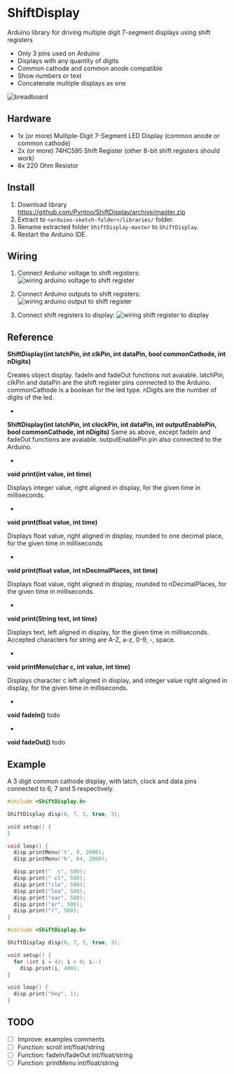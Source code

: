 # ShiftDisplay
Arduino library for driving multiple digit 7-segment displays using shift registers

- Only 3 pins used on Arduino
- Displays with any quantity of digits
- Common cathode and common anode compatible
- Show numbers or text
- Concatenate multiple displays as one

![breadboard](https://raw.githubusercontent.com/Pyntoo/ShiftDisplay/master/extra/photo.jpg)

## Hardware
- 1x (or more) Multiple-Digit 7-Segment LED Display (common anode or common cathode)
- 2x (or more) 74HC595 Shift Register (other 8-bit shift registers should work)
- 8x 220 Ohm Resistor

## Install
1. Download library https://github.com/Pyntoo/ShiftDisplay/archive/master.zip
2. Extract to `<arduino-sketch-folder>/libraries/` folder.
3. Rename extracted folder `ShiftDisplay-master` to `ShiftDisplay`.
4. Restart the Arduino IDE.

## Wiring
1. Connect Arduino voltage to shift registers:
![wiring arduino voltage to shift register](https://raw.githubusercontent.com/Pyntoo/ShiftDisplay/master/extra/arduino1_to_shift.png)

2. Connect Arduino outputs to shift registers:
![wiring arduino output to shift register](https://raw.githubusercontent.com/Pyntoo/ShiftDisplay/master/extra/arduino2_to_shift.png)

3. Connect shift registers to display:
![wiring shift register to display](https://raw.githubusercontent.com/Pyntoo/ShiftDisplay/master/extra/shift_to_display.png)

## Reference
**ShiftDisplay(int latchPin, int clkPin, int dataPin, bool commonCathode, int nDigits)**

Creates object display.
fadeIn and fadeOut functions not avaiable.
latchPin, clkPin and dataPin are the shift register pins connected to the Arduino.
commonCathode is a boolean for the led type.
nDigits are the number of digits of the led.

-
**ShiftDisplay(int latchPin, int clockPin, int dataPin, int outputEnablePin, bool commonCathode, int nDigits)**
Same as above, except fadeIn and fadeOut functions are avaiable.
outputEnablePin pin also connected to the Arduino.

-
**void print(int value, int time)**

Displays integer value, right aligned in display, for the given time in milliseconds.

-
**void print(float value, int time)**

Displays float value, right aligned in display, rounded to one decimal place,
for the given time in milliseconds

-
**void print(float value, int nDecimalPlaces, int time)**

Displays float value, right aligned in display, rounded to nDecimalPlaces,
for the given time in milliseconds.

-
**void print(String text, int time)**

Displays text, left aligned in display, for the given time in milliseconds.
Accepted characters for string are A-Z, a-z, 0-9, -, space.

-
**void printMenu(char c, int value, int time)**

Displays character c left aligned in display, and integer value right aligned
in display, for the given time in milliseconds.

-
**void fadeIn()**
todo

-
**void fadeOut()**
todo

## Example
A 3 digit common cathode display, with latch, clock and data pins connected to
6, 7 and 5 respectively.

```c
#include <ShiftDisplay.h>

ShiftDisplay disp(6, 7, 5, true, 3);

void setup() {
}

void loop() {
  disp.printMenu('t', 9, 2000);
  disp.printMenu('h', 64, 2000);

  disp.print("  c", 500);
  disp.print(" cl", 500);
  disp.print("cle", 500);
  disp.print("lea", 500);
  disp.print("ear", 500);
  disp.print("ar", 500);
  disp.print("r", 500);
}
```

```c
#include <ShiftDisplay.h>

ShiftDisplay disp(6, 7, 5, true, 3);

void setup() {
  for (int i = 42; i > 0; i--)
    disp.print(i, 400);
}

void loop() {
  disp.print("hey", 1);
}
```

## TODO
- [ ] Improve: examples comments
- [ ] Function: scroll int/float/string
- [ ] Function: fadeIn/fadeOut int/float/string
- [ ] Function: printMenu int/float/string
